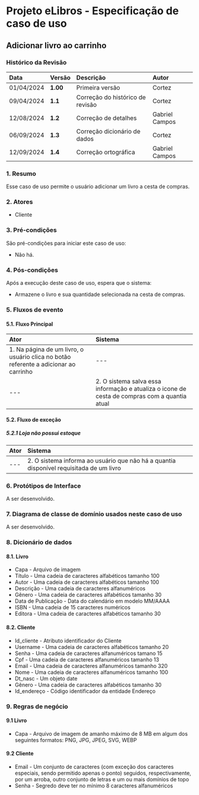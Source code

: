 # Projeto eLibros - Especificação de caso de uso

##  Adicionar livro ao carrinho

### Histórico da Revisão 
|  Data  | Versão | Descrição | Autor |
|:-------|:-------|:----------|:------|
| 01/04/2024 | **1.00** | Primeira versão  | Cortez |
| 09/04/2024 | **1.1** | Correção do histórico de revisão  | Cortez |
| 12/08/2024 | **1.2** | Correção de detalhes  | Gabriel Campos |
| 06/09/2024 | **1.3** | Correção dicionário de dados | Cortez |
| 12/09/2024 | **1.4** | Correção ortográfica | Gabriel Campos |


### 1. Resumo 
Esse caso de uso permite o usuário adicionar um livro a cesta de compras.

### 2. Atores 
- Cliente

### 3. Pré-condições
São pré-condições para iniciar este caso de uso:
- Não há.

### 4. Pós-condições
Após a execução deste caso de uso, espera que o sistema:
- Armazene o livro e sua quantidade selecionada na cesta de compras.

### 5. Fluxos de evento

#### 5.1. Fluxo Principal 
|  Ator  | Sistema |
|:-------|:------- |
|1. Na página de um livro, o usuário clica no botão referente a adicionar ao carrinho| --- |
| --- |2. O sistema salva essa informação e atualiza o icone de cesta de compras com a quantia atual | 


#### 5.2. Fluxo de exceção

##### 5.2.1 Loja não possui estoque
|  Ator  | Sistema |
|:-------|:------- |
|---|2. O sistema informa ao usuário que não há a quantia disponível requisitada de um livro |

### 6. Protótipos de Interface
A ser desenvolvido.

### 7. Diagrama de classe de domínio usados neste caso de uso
A ser desenvolvido.

### 8. Dicionário de dados

#### 8.1. Livro
- Capa - Arquivo de imagem
- Título - Uma cadeia de caracteres alfabéticos tamanho 100
- Autor - Uma cadeia de caracteres alfabéticos tamanho 100
- Descrição - Uma cadeia de caracteres alfanuméricos
- Gênero - Uma cadeia de caracteres alfabéticos tamanho 30
- Data de Publicação - Data do calendário em modelo MM/AAAA
- ISBN - Uma cadeia de 15 caracteres numéricos 
- Editora - Uma cadeia de caracteres alfabéticos tamanho 30

#### 8.2. Cliente
- Id_cliente - Atributo identificador do Cliente
- Username - Uma cadeia de caracteres alfabéticos tamanho 20
- Senha - Uma cadeia de caracteres alfanuméricos tamano 15
- Cpf - Uma cadeia de caracteres alfanuméricos tamanho 13
- Email - Uma cadeia de caracteres alfanuméricos tamanho 320
- Nome - Uma cadeia de caracteres alfanuméricos tamanho 100
- Dt_nasc - Um objeto date
- Gênero - Uma cadeia de caracteres alfabéticos tamanho 30
- Id_endereço - Código identificador da entidade Endereço


### 9. Regras de negócio

#### 9.1 Livro
- Capa - Arquivo de imagem de amanho máximo de 8 MB em algum dos seguintes formatos: PNG, JPG, JPEG, SVG, WEBP

#### 9.2 Cliente
- Email - Um conjunto de caracteres (com exceção dos caracteres especiais, sendo permitido apenas o ponto) seguidos, respectivamente, por um arroba, outro conjunto de letras e um ou mais domínios de topo
- Senha - Segredo deve ter no mínimo 8 caracteres alfanuméricos
